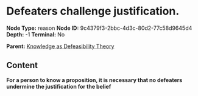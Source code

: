 # Defeaters challenge justification.

**Node Type:** reason
**Node ID:** 9c4379f3-2bbc-4d3c-80d2-77c58d9645d4
**Depth:** -1
**Terminal:** No

**Parent:** [Knowledge as Defeasibility Theory](knowledge-as-defeasibility-theory-thesis-ccd082de-0725-439f-a0c1-736f4fc7a203.md)

## Content

**For a person to know a proposition, it is necessary that no defeaters undermine the justification for the belief**
